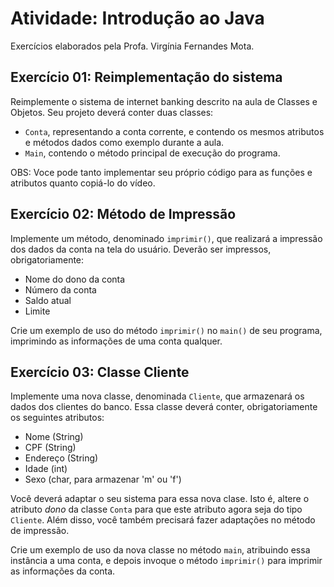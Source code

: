 # Atividade: Introdução ao Java

Exercícios elaborados pela Profa. Virgínia Fernandes Mota.

## Exercício 01: Reimplementação do sistema

Reimplemente o sistema de internet banking descrito na aula de Classes e Objetos. 
Seu projeto deverá conter duas classes:

* `Conta`, representando a conta corrente, e contendo os mesmos atributos e métodos dados como exemplo durante a aula.
* `Main`, contendo o método principal de execução do programa.

OBS: Voce pode tanto implementar seu próprio código para as funções e atributos quanto copiá-lo do vídeo.

## Exercício 02: Método de Impressão

Implemente um método, denominado `imprimir()`, que realizará a impressão dos dados da conta na tela do usuário. Deverão ser impressos, obrigatoriamente:

* Nome do dono da conta
* Número da conta
* Saldo atual
* Limite

Crie um exemplo de uso do método `imprimir()` no `main()` de seu programa, imprimindo as informações de uma conta qualquer.

## Exercício 03: Classe Cliente

Implemente uma nova classe, denominada `Cliente`, que armazenará os dados dos clientes do banco. Essa classe deverá conter, obrigatoriamente os seguintes atributos:

* Nome (String)
* CPF (String)
* Endereço (String)
* Idade (int)
* Sexo (char, para armazenar 'm' ou 'f')

Você deverá adaptar o seu sistema para essa nova clase. 
Isto é, altere o atributo *dono* da classe `Conta` para que este atributo agora seja do tipo `Cliente`. 
Além disso, você também precisará fazer adaptações no método de impressão.

Crie um exemplo de uso da nova classe no método `main`, atribuindo essa instância a uma conta, e depois invoque o método `imprimir()` para imprimir as informações da conta.